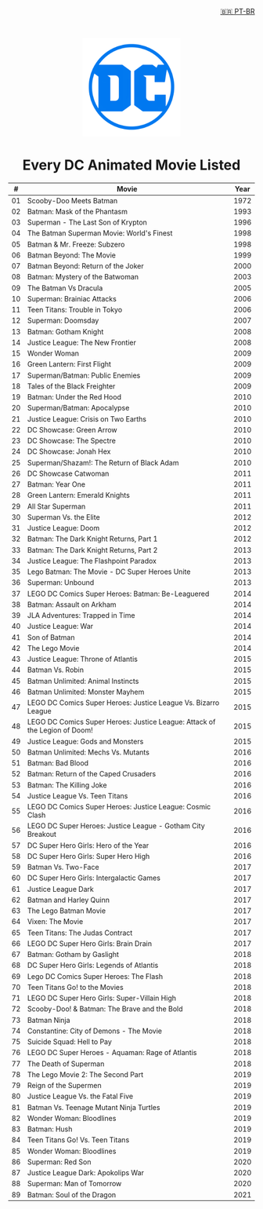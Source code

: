 <!-- HEADER -->
<p align="right">
  <a href="README.ptbr.md"> 🇧🇷 PT-BR </a>
</p>
<br />
<p align="center">
  <a><img src="images/dc-logo.png" alt="Logo" width="200" height="200"></a>

  <h1 align="center">Every DC Animated Movie Listed</h1>
</p>

<!-- LIST -->
<table align="center">
    <thead>
        <tr>
            <th>#</th>
            <th>Movie</th>
            <th>Year</th>
        </tr>
    </thead>
    <tbody>
        <tr>
            <td>01</td>
            <td>Scooby-Doo Meets Batman</td>
            <td>1972</td>
        </tr>
        <tr>
            <td>02</td>
            <td>Batman: Mask of the Phantasm</td>
            <td>1993</td>
        </tr>
        <tr>
            <td>03</td>
            <td>Superman - The Last Son of Krypton</td>
            <td>1996</td>
        </tr>
        <tr>
            <td>04</td>
            <td>The Batman Superman Movie: World&#39;s Finest</td>
            <td>1998</td>
        </tr>
        <tr>
            <td>05</td>
            <td>Batman &amp; Mr. Freeze: Subzero</td>
            <td>1998</td>
        </tr>
        <tr>
            <td>06</td>
            <td>Batman Beyond: The Movie</td>
            <td>1999</td>
        </tr>
        <tr>
            <td>07</td>
            <td>Batman Beyond: Return of the Joker</td>
            <td>2000</td>
        </tr>
        <tr>
            <td>08</td>
            <td>Batman: Mystery of the Batwoman</td>
            <td>2003</td>
        </tr>
        <tr>
            <td>09</td>
            <td>The Batman Vs Dracula</td>
            <td>2005</td>
        </tr>
        <tr>
            <td>10</td>
            <td>Superman: Brainiac Attacks</td>
            <td>2006</td>
        </tr>
        <tr>
            <td>11</td>
            <td>Teen Titans: Trouble in Tokyo</td>
            <td>2006</td>
        </tr>
        <tr>
            <td>12</td>
            <td>Superman: Doomsday</td>
            <td>2007</td>
        </tr>
        <tr>
            <td>13</td>
            <td>Batman: Gotham Knight</td>
            <td>2008</td>
        </tr>
        <tr>
            <td>14</td>
            <td>Justice League: The New Frontier</td>
            <td>2008</td>
        </tr>
        <tr>
            <td>15</td>
            <td>Wonder Woman</td>
            <td>2009</td>
        </tr>
        <tr>
            <td>16</td>
            <td>Green Lantern: First Flight</td>
            <td>2009</td>
        </tr>
        <tr>
            <td>17</td>
            <td>Superman/Batman: Public Enemies</td>
            <td>2009</td>
        </tr>
        <tr>
            <td>18</td>
            <td>Tales of the Black Freighter</td>
            <td>2009</td>
        </tr>
        <tr>
            <td>19</td>
            <td>Batman: Under the Red Hood</td>
            <td>2010</td>
        </tr>
        <tr>
            <td>20</td>
            <td>Superman/Batman: Apocalypse</td>
            <td>2010</td>
        </tr>
        <tr>
            <td>21</td>
            <td>Justice League: Crisis on Two Earths</td>
            <td>2010</td>
        </tr>
        <tr>
            <td>22</td>
            <td>DC Showcase: Green Arrow</td>
            <td>2010</td>
        </tr>
        <tr>
            <td>23</td>
            <td>DC Showcase: The Spectre</td>
            <td>2010</td>
        </tr>
        <tr>
            <td>24</td>
            <td>DC Showcase: Jonah Hex</td>
            <td>2010</td>
        </tr>
        <tr>
            <td>25</td>
            <td>Superman/Shazam!: The Return of Black Adam</td>
            <td>2010</td>
        </tr>
        <tr>
            <td>26</td>
            <td>DC Showcase Catwoman</td>
            <td>2011</td>
        </tr>
        <tr>
            <td>27</td>
            <td>Batman: Year One</td>
            <td>2011</td>
        </tr>
        <tr>
            <td>28</td>
            <td>Green Lantern: Emerald Knights</td>
            <td>2011</td>
        </tr>
        <tr>
            <td>29</td>
            <td>All Star Superman</td>
            <td>2011</td>
        </tr>
        <tr>
            <td>30</td>
            <td>Superman Vs. the Elite</td>
            <td>2012</td>
        </tr>
        <tr>
            <td>31</td>
            <td>Justice League: Doom</td>
            <td>2012</td>
        </tr>
        <tr>
            <td>32</td>
            <td>Batman: The Dark Knight Returns, Part 1</td>
            <td>2012</td>
        </tr>
        <tr>
            <td>33</td>
            <td>Batman: The Dark Knight Returns, Part 2</td>
            <td>2013</td>
        </tr>
        <tr>
            <td>34</td>
            <td>Justice League: The Flashpoint Paradox</td>
            <td>2013</td>
        </tr>
        <tr>
            <td>35</td>
            <td>Lego Batman: The Movie - DC Super Heroes Unite</td>
            <td>2013</td>
        </tr>
        <tr>
            <td>36</td>
            <td>Superman: Unbound</td>
            <td>2013</td>
        </tr>
        <tr>
            <td>37</td>
            <td>LEGO DC Comics Super Heroes: Batman: Be-Leaguered</td>
            <td>2014</td>
        </tr>
        <tr>
            <td>38</td>
            <td>Batman: Assault on Arkham</td>
            <td>2014</td>
        </tr>
        <tr>
            <td>39</td>
            <td>JLA Adventures: Trapped in Time</td>
            <td>2014</td>
        </tr>
        <tr>
            <td>40</td>
            <td>Justice League: War</td>
            <td>2014</td>
        </tr>
        <tr>
            <td>41</td>
            <td>Son of Batman</td>
            <td>2014</td>
        </tr>
        <tr>
            <td>42</td>
            <td>The Lego Movie</td>
            <td>2014</td>
        </tr>
        <tr>
            <td>43</td>
            <td>Justice League: Throne of Atlantis</td>
            <td>2015</td>
        </tr>
        <tr>
            <td>44</td>
            <td>Batman Vs. Robin</td>
            <td>2015</td>
        </tr>
        <tr>
            <td>45</td>
            <td>Batman Unlimited: Animal Instincts</td>
            <td>2015</td>
        </tr>
        <tr>
            <td>46</td>
            <td>Batman Unlimited: Monster Mayhem</td>
            <td>2015</td>
        </tr>
        <tr>
            <td>47</td>
            <td>LEGO DC Comics Super Heroes: Justice League Vs. Bizarro League</td>
            <td>2015</td>
        </tr>
        <tr>
            <td>48</td>
            <td>LEGO DC Comics Super Heroes: Justice League: Attack of the Legion of Doom!</td>
            <td>2015</td>
        </tr>
        <tr>
            <td>49</td>
            <td>Justice League: Gods and Monsters</td>
            <td>2015</td>
        </tr>
        <tr>
            <td>50</td>
            <td>Batman Unlimited: Mechs Vs. Mutants</td>
            <td>2016</td>
        </tr>
        <tr>
            <td>51</td>
            <td>Batman: Bad Blood</td>
            <td>2016</td>
        </tr>
        <tr>
            <td>52</td>
            <td>Batman: Return of the Caped Crusaders</td>
            <td>2016</td>
        </tr>
        <tr>
            <td>53</td>
            <td>Batman: The Killing Joke</td>
            <td>2016</td>
        </tr>
        <tr>
            <td>54</td>
            <td>Justice League Vs. Teen Titans</td>
            <td>2016</td>
        </tr>
        <tr>
            <td>55</td>
            <td>LEGO DC Comics Super Heroes: Justice League: Cosmic Clash</td>
            <td>2016</td>
        </tr>
        <tr>
            <td>56</td>
            <td>LEGO DC Super Heroes: Justice League - Gotham City Breakout</td>
            <td>2016</td>
        </tr>
        <tr>
            <td>57</td>
            <td>DC Super Hero Girls: Hero of the Year</td>
            <td>2016</td>
        </tr>
        <tr>
            <td>58</td>
            <td>DC Super Hero Girls: Super Hero High</td>
            <td>2016</td>
        </tr>
        <tr>
            <td>59</td>
            <td>Batman Vs. Two-Face</td>
            <td>2017</td>
        </tr>
        <tr>
            <td>60</td>
            <td>DC Super Hero Girls: Intergalactic Games</td>
            <td>2017</td>
        </tr>
        <tr>
            <td>61</td>
            <td>Justice League Dark</td>
            <td>2017</td>
        </tr>
        <tr>
            <td>62</td>
            <td>Batman and Harley Quinn</td>
            <td>2017</td>
        </tr>
        <tr>
            <td>63</td>
            <td>The Lego Batman Movie</td>
            <td>2017</td>
        </tr>
        <tr>
            <td>64</td>
            <td>Vixen: The Movie</td>
            <td>2017</td>
        </tr>
        <tr>
            <td>65</td>
            <td>Teen Titans: The Judas Contract</td>
            <td>2017</td>
        </tr>
        <tr>
            <td>66</td>
            <td>LEGO DC Super Hero Girls: Brain Drain</td>
            <td>2017</td>
        </tr>
        <tr>
            <td>67</td>
            <td>Batman: Gotham by Gaslight</td>
            <td>2018</td>
        </tr>
        <tr>
            <td>68</td>
            <td>DC Super Hero Girls: Legends of Atlantis</td>
            <td>2018</td>
        </tr>
        <tr>
            <td>69</td>
            <td>Lego DC Comics Super Heroes: The Flash</td>
            <td>2018</td>
        </tr>
        <tr>
            <td>70</td>
            <td>Teen Titans Go! to the Movies</td>
            <td>2018</td>
        </tr>
        <tr>
            <td>71</td>
            <td>LEGO DC Super Hero Girls: Super-Villain High</td>
            <td>2018</td>
        </tr>
        <tr>
            <td>72</td>
            <td>Scooby-Doo! &amp; Batman: The Brave and the Bold</td>
            <td>2018</td>
        </tr>
        <tr>
            <td>73</td>
            <td>Batman Ninja</td>
            <td>2018</td>
        </tr>
        <tr>
            <td>74</td>
            <td>Constantine: City of Demons - The Movie</td>
            <td>2018</td>
        </tr>
        <tr>
            <td>75</td>
            <td>Suicide Squad: Hell to Pay</td>
            <td>2018</td>
        </tr>
        <tr>
            <td>76</td>
            <td>LEGO DC Super Heroes - Aquaman: Rage of Atlantis</td>
            <td>2018</td>
        </tr>
        <tr>
            <td>77</td>
            <td>The Death of Superman</td>
            <td>2018</td>
        </tr>
        <tr>
            <td>78</td>
            <td>The Lego Movie 2: The Second Part</td>
            <td>2019</td>
        </tr>
        <tr>
            <td>79</td>
            <td>Reign of the Supermen</td>
            <td>2019</td>
        </tr>
        <tr>
            <td>80</td>
            <td>Justice League Vs. the Fatal Five</td>
            <td>2019</td>
        </tr>
        <tr>
            <td>81</td>
            <td>Batman Vs. Teenage Mutant Ninja Turtles</td>
            <td>2019</td>
        </tr>
        <tr>
            <td>82</td>
            <td>Wonder Woman: Bloodlines</td>
            <td>2019</td>
        </tr>
        <tr>
            <td>83</td>
            <td>Batman: Hush</td>
            <td>2019</td>
        </tr>
        <tr>
            <td>84</td>
            <td>Teen Titans Go! Vs. Teen Titans</td>
            <td>2019</td>
        </tr>
        <tr>
            <td>85</td>
            <td>Wonder Woman: Bloodlines</td>
            <td>2019</td>
        </tr>
        <tr>
            <td>86</td>
            <td>Superman: Red Son</td>
            <td>2020</td>
        </tr>
        <tr>
            <td>87</td>
            <td>Justice League Dark: Apokolips War</td>
            <td>2020</td>
        </tr>
        <tr>
            <td>88</td>
            <td>Superman: Man of Tomorrow</td>
            <td>2020</td>
        </tr>
        <tr>
            <td>89</td>
            <td>Batman: Soul of the Dragon</td>
            <td>2021</td>
        </tr>
    </tbody>
</table>
